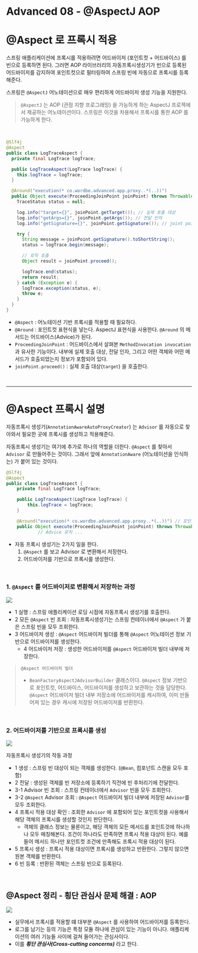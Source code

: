 # Advanced 08 - @AspectJ AOP



# @Aspect 로 프록시 적용

스프링 애플리케이션에 프록시를 적용하려면 어드바이저 (포인트컷 + 어드바이스) 를 빈으로 등록하면 된다. 그러면 AOP 라이브러리의 자동프록시생성기가 빈으로 등록된 어드바이저를 감지하여 포인트컷으로 필터링하여 스프링 빈에 자동으로 프록시를 등록해준다.

스프링은 `@AspectJ` 어노테이션으로 매우 편리하게 어드바이저 생성 기능을 지원한다.

> `@AspectJ` 는 AOP (관점 지향 프로그래밍) 을 가능하게 하는 AspectJ 프로젝에서 제공하는 어노테이션이다. 스프링은 이것을 차용해서 프록시를 통한 AOP 를 가능하게 한다. 

<br />

```java
@Slf4j
@Aspect
public class LogTraceAspect {
  private final LogTrace logTrace;

  public LogTraceAspect(LogTrace logTrace) {
    this.logTrace = logTrace;
  }

  @Around("execution(* co.wordbe.advanced.app.proxy..*(..))")
  public Object execute(ProceedingJoinPoint joinPoint) throws Throwable {
    TraceStatus status = null;

    log.info("target={}", joinPoint.getTarget()); // 실제 호출 대상
    log.info("getArgs={}", joinPoint.getArgs()); // 전달 인자
    log.info("getSignature={}", joinPoint.getSignature()); // joint point 시그니처

    try {
      String message = joinPoint.getSignature().toShortString();
      status = logTrace.begin(message);

      // 로직 호출
      Object result = joinPoint.proceed();

      logTrace.end(status);
      return result;
    } catch (Exception e) {
      logTrace.exception(status, e);
      throw e;
    }
  }
}
```

- `@Aspect` : 어노테이션 기반 프록시를 적용할 때 필요하다.
- `@Around` : 포인트컷 표현식을 넣는다. AspectJ 표현식을 사용한다. `@Around` 의 메서드는 어드바이스(Advice)가 된다.
- `ProceedingJoinPoint` : 어드바이스에서 살펴본 `MethodInvocation invocation` 과 유사한 기능이다. 내부에 실제 호출 대상, 전달 인자, 그리고 어떤 객체와 어떤 메서드가 호출되었는지 정보가 포함되어 있다.
- `joinPoint.proceed()` : 실제 호출 대상(`target`) 을 호출한다.

<br />

---

# @Aspect 프록시 설명

자동프록시 생성기(`AnnotationAwareAutoProxyCreator`) 는 `Advisor` 를 자동으로 찾아와서 필요한 곳에 프록시를 생성하고 적용해준다. 

자동프록시 생성기는 여기에 추가로 하나의 역할을 더한다. `@Aspect` 를 찾아서 `Advisor` 로 만들어주는 것이다. 그래서 앞에 `AnnotationAware` (어노테이션을 인식하는) 가 붙어 있는 것이다.

```java
@Slf4j
@Aspect
public class LogTraceAspect {
    private final LogTrace logTrace;

    public LogTraceAspect(LogTrace logTrace) {
        this.logTrace = logTrace;
    }

    @Around("execution(* co.wordbe.advanced.app.proxy..*(..))") // 포인트컷(Pointcut)
    public Object execute(ProceedingJoinPoint joinPoint) throws Throwable { // 어드바이스(Advice)
			// Advice 로직 ...
```

- 자동 프록시 생성기는 2가지 일을 한다.
  1. `@Aspect` 를 보고 Advisor 로 변환해서 저장한다.
  2. 어드바이저를 기반으로 프록시를 생성한다.

<br />

### 1. `@Aspect` 를 어드바이저로 변환해서 저장하는 과정

![](https://i.ibb.co/t3j7mt8/2021-12-06-12-24-10.png)

- 1 실행 : 스프링 애플리케이션 로딩 시점에 자동프록시 생성기를 호출한다.
- 2 모든 `@Aspect` 빈 조회 : 자동프록시생성기는 스프링 컨테이너에서 `@Aspect` 가 붙은 스프링 빈을 모두 조회한다.
- 3 어드바이저 생성 : `@Aspect` 어드바이저 빌더를 통해 `@Aspect` 어노테이션 정보 기반으로 어드바이저를 생성한다.
  - 4 어드바이저 저장 : 생성한 어드바이저를 `@Aspect` 어드바이저 빌더 내부에 저장한다.

> `@Aspect 어드바이저 빌더`
>
> - `BeanFactoryAspectJAdvisorBuilder` 클래스이다. `@Aspect` 정보 기반으로 포인트컷, 어드바이스, 어드바이저를 생성하고 보관하는 것을 담당한다. `@Aspect` 어드바이저 빌더 내부 저장소에 어드바이저를 캐시하여, 이미 만들어져 있는 경우 캐시에 저장된 어드바이저를 반환한다.

<br />

### 2. 어드바이저를 기반으로 프록시를 생성

![](https://i.ibb.co/vq65rhY/2021-12-06-12-31-46.png)

자동프록시 생성기의 작동 과정

- 1 생성 : 스프링 빈 대상이 되는 객체를 생성한다. (`@Bean`, 컴포넌트 스캔을 모두 포함)
- 2 전달 : 생성된 객체를 빈 저장소에 등록하기 직전에 빈 후처리기에 전달한다.
- 3-1 Advisor 빈 조회 : 스프링 컨테이너에서 `Advisor` 빈을 모두 조회한다.
- 3-2 `@Aspect` Advisor 조회 : `@Aspect` 어드바이저 빌더 내부에 저장된 `Advisor`를 모두 조회한다.
- 4 프록시 적용 대상 확인 : 조회한 `Advisor` 에 포함되어 있는 포인트컷을 사용해서 해당 객체의 프록시를 생성할 것인지 판단한다. 
  - 객체의 클래스 정보는 물론이고, 해당 객체의 모든 메서드를 포인트것에 하나하나 모두 매칭해본다. 조건이 하나라도 만족하면 프록시 적용 대상이 된다. 예를 들어 메서드 하나만 포인트컷 조건에 만족해도 프록시 적용 대상이 된다. 
- 5 프록시 생성 : 프록시 적용 대상이면 프록시를 생성하고 반환한다. 그렇지 않으면 원본 객체를 반환한다.
- 6 빈 등록 : 반환된 객체는 스프링 빈으로 등록된다.

<br />

## @Aspect 정리 - 횡단 관심사 문제 해결 : AOP

![](https://i.ibb.co/6t6NYnY/2021-12-06-12-38-16.png)

- 실무에서 프록시를 적용할 떄 대부분 `@Aspect` 를 사용하여 어드바이저를 등록한다.
- 로그를 남기는 등의 기능은 특정 모듈 하나에 관심이 있는 기능이 아니다. 애플리케이션의 여러 기능들 사이에 걸쳐 들어가는 관심사이다.
- 이를 ***횡단 관심사(Cross-cutting concerns)*** 라고 한다.



